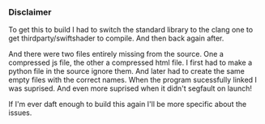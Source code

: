 ### Disclaimer

To get this to build I had to switch the standard library to the clang one to get thirdparty/swiftshader to compile. And then back again after.

And there were two files entirely missing from the source. One a compressed js file, the other a compressed html file.
I first had to make a python file in the source ignore them. And later had to create the same empty files with the correct names.
When the program sucessfully linked I was suprised. And even more suprised when it didn't segfault on launch!

If I'm ever daft enough to build this again I'll be more specific about the issues.

